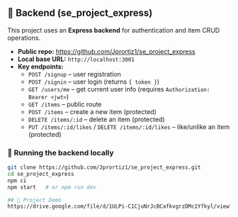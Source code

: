 ## 🔗 Backend (se_project_express)

This project uses an **Express backend** for authentication and item CRUD operations.

- **Public repo:** https://github.com/Jprortiz1/se_project_express
- **Local base URL:** `http://localhost:3001`
- **Key endpoints:**
  - `POST /signup` – user registration  
  - `POST /signin` – user login (returns `{ token }`)  
  - `GET /users/me` – get current user info (requires `Authorization: Bearer <jwt>`)  
  - `GET /items` – public route  
  - `POST /items` – create a new item (protected)  
  - `DELETE /items/:id` – delete an item (protected)  
  - `PUT /items/:id/likes` / `DELETE /items/:id/likes` – like/unlike an item (protected)

### 🧰 Running the backend locally

```bash
git clone https://github.com/Jprortiz1/se_project_express.git
cd se_project_express
npm ci
npm start   # or npm run dev

## 🎥 Project Demo
https://drive.google.com/file/d/1ULPi-C1CjuNrJcBCafkvgrzDMc1Yfkyl/view?usp=sharing